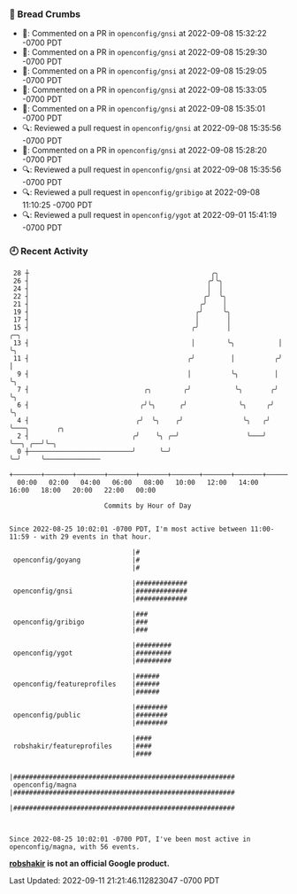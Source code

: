 ### 🍞 Bread Crumbs

 * 💬: Commented on a PR in  `openconfig/gnsi` at 2022-09-08 15:32:22 -0700 PDT
 * 💬: Commented on a PR in  `openconfig/gnsi` at 2022-09-08 15:29:30 -0700 PDT
 * 💬: Commented on a PR in  `openconfig/gnsi` at 2022-09-08 15:29:05 -0700 PDT
 * 💬: Commented on a PR in  `openconfig/gnsi` at 2022-09-08 15:33:05 -0700 PDT
 * 💬: Commented on a PR in  `openconfig/gnsi` at 2022-09-08 15:35:01 -0700 PDT
 * 🔍: Reviewed a pull request in  `openconfig/gnsi` at 2022-09-08 15:35:56 -0700 PDT
 * 💬: Commented on a PR in  `openconfig/gnsi` at 2022-09-08 15:28:20 -0700 PDT
 * 🔍: Reviewed a pull request in  `openconfig/gnsi` at 2022-09-08 15:35:56 -0700 PDT
 * 🔍: Reviewed a pull request in  `openconfig/gribigo` at 2022-09-08 11:10:25 -0700 PDT
 * 🔍: Reviewed a pull request in  `openconfig/ygot` at 2022-09-01 15:41:19 -0700 PDT

### 🕘 Recent Activity
```
 28 ┼                                              ╭╮
 26 ┤                                             ╭╯╰╮
 24 ┤                                             │  │
 22 ┤                                            ╭╯  ╰╮
 21 ┤                                           ╭╯    │
 19 ┤                                          ╭╯     ╰╮
 17 ┤                                          │       │
 15 ┤                                         ╭╯       │            ╭─╮
 13 ┤                                         │        ╰╮           │ ╰╮
 11 ┤                                        ╭╯         │          ╭╯  │
  9 ┤                                        │          ╰╮         │   ╰╮
  7 ┤                             ╭╮        ╭╯           ╰╮       ╭╯    ╰╮
  6 ┤                            ╭╯╰╮      ╭╯             ╰╮     ╭╯      ╰╮
  4 ┤                           ╭╯  ╰╮    ╭╯               ╰╮   ╭╯        ╰───╮       ╭╮
  2 ┤                          ╭╯    ╰╮ ╭─╯                 ╰───╯             ╰──╮ ╭──╯╰─╮
  0 ┼──────────────────────────╯      ╰─╯                                        ╰─╯     ╰──────────────
    +───────+───────+───────+───────+───────+───────+───────+───────+───────+───────+───────+───────+────
  00:00   02:00   04:00   06:00   08:00   10:00   12:00   14:00   16:00   18:00   20:00   22:00   00:00   

						Commits by Hour of Day


Since 2022-08-25 10:02:01 -0700 PDT, I'm most active between 11:00-11:59 - with 29 events in that hour.

```



```
                               |#
 openconfig/goyang             |#
                               |#

                               |#############
 openconfig/gnsi               |#############
                               |#############

                               |###
 openconfig/gribigo            |###
                               |###

                               |#########
 openconfig/ygot               |#########
                               |#########

                               |######
 openconfig/featureprofiles    |######
                               |######

                               |########
 openconfig/public             |########
                               |########

                               |####
 robshakir/featureprofiles     |####
                               |####

                               |########################################################
 openconfig/magna              |########################################################
                               |########################################################



Since 2022-08-25 10:02:01 -0700 PDT, I've been most active in openconfig/magna, with 56 events.

```
**[robshakir](mailto:robjs@google.com) is not an official Google product.**  


Last Updated: 2022-09-11 21:21:46.112823047 -0700 PDT
